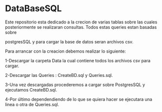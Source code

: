 # DataBaseSQL

Este repositorio esta dedicado a la crecion de varias tablas sobre las cuales posteriormente se realizaran consultas. Todos estas queries estan basadas sobre 

postgresSQL y para cargar la base de datos seran archivos csv.

Para arrancar con la creacion debemos realizar lo siguiente:

  1-Descargar la carpeta Data la cual contiene todos los archivos csv para cargar.
  
  2-Descargar las Queries : CreateBD.sql y Queries.sql.
  
  3-Una vez descargadas procederemos a cargar sobre PostgresSQL y ejecutamos CreateBD.sql.
  
  4-Por último dependendiendo de lo que se quiera hacer se ejecutara una linea o otra de Queries.sql.
  
